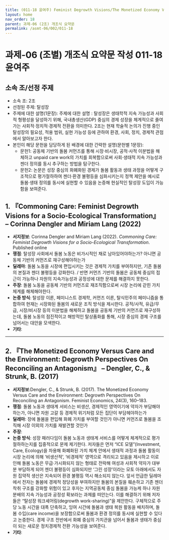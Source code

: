 ```yaml
---
title: (011-18 윤여주) Feminist Degrowth Visions/The Monetized Economy Versus Care
layout: home
nav_order: 18
parent: 과제-06 (2조) 개조식 요약문
permalink: /asmt-06/002/011-18
---
```


# 과제-06 (조별) 개조식 요약문 작성 011-18 윤여주

## 소속 조/선정 주제

- 소속 조: 2조
- 선정된 주제: 탈성장
- 주제에 대한 설명(1문장): 주제에 대한 설명 : 탈성장은 생태학적 지속 가능성과 사회적 형평성을 달성하기 위해, 국내총생산(GDP) 중심의 경제 성장을 체계적으로 줄여가는 사회적·정치적·경제적 전환을 의미한다. 2조는 현재 학술적 논의가 진행 중인 탈성장의 필요성, 적용 범위, 실현 가능성 등에 관하여 환경, 사회, 정치, 경제적 관점에서 알아보고자 한다.
- 본인이 해당 문헌을 담당하게 된 배경에 대한 간략한 설명(문헌별 1문장):  
  - 문헌1: 공동체 기반의 돌봄 커먼즈를 통해 시장·비시장, 공적·사적 이분법을 해체하고 unpaid care work의 가치를 회복함으로써 사회·생태적 지속 가능성과 젠더 정의를 동시 추구하는 방법을 탐구한다.
  - 문헌2: 논문은 성장 중심의 화폐화된 경제가 돌봄 활동과 생태 과정을 어떻게 구조적으로 평가절하하여 젠더·환경 불평등을 심화시키는지 정책 제안을 예시로 돌봄·생태 정의를 동시에 실현할 수 있음을 논증해 현실적인 탈성장 도입이 가능함을 보여준다.

## 1. 『Commoning Care: Feminist Degrowth Visions for a Socio-Ecological Transformation』 – Corinna Dengler and Miriam Lang (2022)

- **서지정보**: Corinna Dengler and Miriam Lang (2022). *Commoning Care: Feminist Degrowth Visions for a Socio-Ecological Transformation*.  Published online
- **쟁점**: 탈성장 사회에서 돌봄 노동은 비가시적인 채로 남아있어야하는가? 아니면 공동체 기반의 커먼즈로 재구성해야하는가
- **딜레마**: 돌봄 노동을 시장에 편입시키는 것은 경제적 가치를 부여하지만, 기존 돌봄의 본질과 젠더 불평등을 강화한다. / 반면 커먼즈 기반의 돌봄은 공동체 중심의 접근이 가능하나 자원의 지속가능성과 공정성에 대한 문제를 해결하지 못한다. 
- **주장**: 돌봄 노동을 공동체 기반의 커먼즈로 재조직함으로써 시장 논리에 갇힌 가치 체계를 해체해야한다.
- **논증 방식**: 탈성장 이론, 페미니스트 경제학, 커먼즈 이론, 탈식민주의 페미니즘을 통합하여 현재는 시장화된 돌봄의 새로운 조직 방식을 제시한다. 공적/사적, 유급/무급, 시장/비시장 등의 이분법을 해체하고 돌봄을 공동체 기반의 커먼즈로 재구성하는데, 돌봄 노동의 점진적이고 해방적인 탈상품화를 통해, 시장 중심의 경제 구조를 넘어서는 대안을 모색한다.
- **기타**: 

---

## 2. 『The Monetized Economy Versus Care and the Environment: Degrowth Perspectives On Reconciling an Antagonism』 – Dengler, C., & Strunk, B. (2017)

- **서지정보**:Dengler, C., & Strunk, B. (2017). The Monetized Economy Versus Care and the Environment: Degrowth Perspectives On Reconciling an Antagonism. Feminist Economics, 24(3), 160–183.
- **쟁점**: 돌봄 노동과 생태계 서비스는 비생산, 경제적인 영역이기에 약자가 부담해야하는가, 아니면 자원 고갈 등 경제적 위기처럼 모든 집단이 부담헤야하는가
- **딜레마**: 장에 돌봄을 편입해 화폐 가치를 부여할 것인가 아니면 커먼즈로 돌봄을 조직해 시장 이외의 가치를 재발견할 것인가
- **주장**: 
- **논증 방식**: 성장 패러다임이 돌봄 노동과 생태계 서비스를 어떻게 체계적으로 평가절하하는지를 집중적으로 문제 제기한다. 저자들은 먼저 “ICE 모델”(Investment, Care, Ecology)을 차용해 화폐화된 가치 체계 안에서 생태적 과정과 돌봄 활동이 시장 논리에 의해 ‘비생산적’, ‘비경제적’ 영역으로 격리되고 있음을 제시하고 이로 인해 돌봄 노동은 무급·가시화되지 않는 형태로 전락해 여성과 사회적 약자가 대부분 부담하게 되어 젠더 불평등이 심화되지만 ‘그린 성장’이라는 모토 아래에서도 자원 집약적 생산은 지속되어 환경 불평등 역시 해소되지 않는다​. 앞서 언급한 딜레마에서 전자는 돌봄에 경제적 정당성을 부여하지만 돌봄의 본질을 훼손하고 기존 젠더 착취 구조를 강화할 위험이 있고 후자는 지역공동체 중심 돌봄을 가능케 하나 자원 분배의 지속 가능성과 공정성 확보라는 과제를 떠안는다. 이를 해결하기 위해 저자들은 “탈성장 워크셰어링(degrowth work-sharing)”을 제안한다. 구체적으로 주당 노동 시간을 대폭 단축하고, 잉여 시간에 돌봄과 생태 복원 활동을 배치하며, 돌봄 수입(care income)을 보장함으로써 돌봄과 환경 정의를 동시에 실현할 수 있다고 논증한다​. 경제 구조 전반에서 화폐 중심의 가치관을 넘어서 돌봄과 생태가 중심이 되는 새로운 정치경제적 전환 가능성을 보여준다.
- **기타**: 


